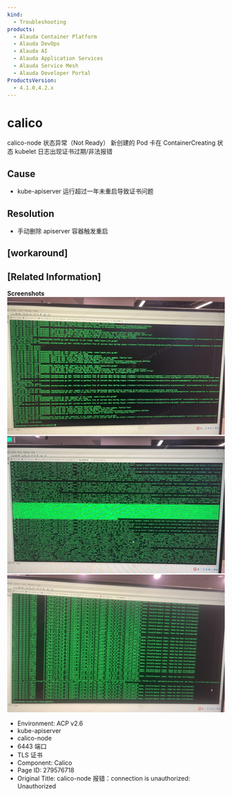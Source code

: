 ```yaml
---
kind:
  - Troubleshooting
products:
  - Alauda Container Platform
  - Alauda DevOps
  - Alauda AI
  - Alauda Application Services
  - Alauda Service Mesh
  - Alauda Developer Portal
ProductsVersion:
  - 4.1.0,4.2.x
---
```

<!-- A type of document that involves encountering a fault, diagnosing it, performing root cause analysis, and providing solutions. -->

# calico

calico-node 状态异常（Not Ready） 新创建的 Pod 卡在 ContainerCreating 状态 kubelet 日志出现证书过期/非法报错

## Cause
- kube-apiserver 运行超过一年未重启导致证书问题

## Resolution
- 手动删除 apiserver 容器触发重启

## [workaround]

## [Related Information]
**Screenshots**
![](assets/calico-node-bao-cuo-connection-is-unauthorized-unauthorized/image-2025-4-21_14-23-22.png)
![](assets/calico-node-bao-cuo-connection-is-unauthorized-unauthorized/image-2025-4-21_14-23-57.png)
![](assets/calico-node-bao-cuo-connection-is-unauthorized-unauthorized/image-2025-4-21_14-25-5.png)
- Environment: ACP v2.6
- kube-apiserver
- calico-node
- 6443 端口
- TLS 证书
- Component: Calico
- Page ID: 279576718
- Original Title: calico-node 报错：connection is unauthorized: Unauthorized
